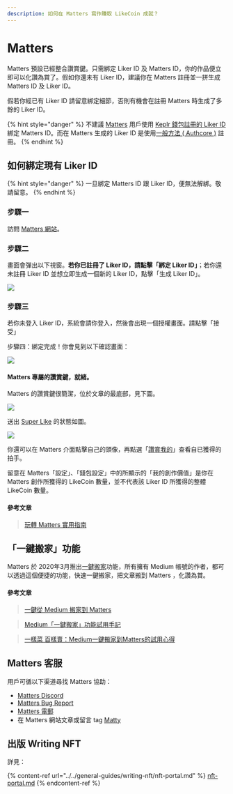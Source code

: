 ```yaml
---
description: 如何在 Matters 寫作賺取 LikeCoin 成就？
---
```


# Matters

Matters 預設已經整合讚賞鍵。只需綁定 Liker ID 及 Matters ID，你的作品便立即可以化讚為賞了。假如你還未有 Liker ID，建議你在 Matters 註冊並一拼生成 Matters ID 及 Liker ID。

假若你經已有 Liker ID 請留意綁定細節，否則有機會在註冊 Matters 時生成了多餘的 Liker ID。

{% hint style="danger" %}
不建議 [Matters](matters.md) 用戶使用 [Keplr 錢包註冊的 Liker ID](../liker-id/register-with-keplr.md) 綁定 Matters ID。而在 Matters 生成的 Liker ID 是使用[一般方法 ( Authcore )](../liker-id/register/) 註冊。
{% endhint %}

## 如何綁定現有 Liker ID

{% hint style="danger" %}
一旦綁定 Matters ID 跟 Liker ID，便無法解綁。敬請留意。
{% endhint %}

### 步驟一

訪問 [Matters 網站](https://matters.news/)。

### 步驟二

畫面會彈出以下視窗。**若你已註冊了 Liker ID，請點擊「綁定 Liker ID」**；若你還未註冊 Liker ID 並想立即生成一個新的 Liker ID，點擊「生成 Liker ID」。

![](../../.gitbook/assets/matters-1.png)

### 步驟三

若你未登入 Liker ID，系統會請你登入，然後會出現一個授權畫面。請點擊「接受」

步驟四：綁定完成！你會見到以下確認畫面：

![](../../.gitbook/assets/matters-2.png)

#### Matters 專屬的讚賞鍵，就緒。

Matters 的讚賞鍵很簡潔，位於文章的最底部，見下圖。

![](../../.gitbook/assets/matters-3.png)

送出 [Super Like](../liker-land/superlike.md) 的狀態如圖。

![](../../.gitbook/assets/matters-4.png)

你還可以在 Matters 介面點擊自己的頭像，再點選「[讚賞我的](https://matters.news/me/appreciations/received)」查看自已獲得的拍手。

留意在 Matters「設定」、「錢包設定」中的所顯示的「我的創作價值」是你在 Matters 創作所獲得的 LikeCoin 數量，並不代表該 Liker ID 所獲得的整體 LikeCoin 數量。

#### 參考文章

> [玩轉 Matters 實用指南](https://matters.news/guide)

## 「一鍵搬家」功能

Matters 於 2020年3月推出[一鍵搬家](https://matters.news/migration)功能，所有擁有 Medium 帳號的作者，都可以透過這個便捷的功能，快速一鍵搬家，把文章搬到 Matters ，化讚為賞。

#### 參考文章

> [一鍵從 Medium 搬家到 Matters> ](https://matters.news/@mingnhsu/%E4%B8%80%E9%8D%B5%E5%BE%9E-medium-%E6%90%AC%E5%AE%B6%E5%88%B0-matters-bafyreiggcgm7kn2el26rxsydny6obyklqlfo6rd3dphkc27olio4eqiyxi)

> [Medium「一鍵搬家」功能試用手記](https://matters.news/@fkh01/medium-%E4%B8%80%E9%8D%B5%E6%90%AC%E5%AE%B6-%E5%8A%9F%E8%83%BD%E8%A9%A6%E7%94%A8%E6%89%8B%E8%A8%98-bafyreigbozowkdvkn7hujosrwsgonjdyzhtohiunlkhsakmgxk2gr3og3a)

> [一樣菜 百樣賣：Medium一鍵搬家到Matters的試用心得](https://matters.news/@islander/%E4%B8%80%E6%A8%A3%E8%8F%9C-%E7%99%BE%E6%A8%A3%E8%B3%A3-medium%E4%B8%80%E9%8D%B5%E6%90%AC%E5%AE%B6%E5%88%B0matters%E7%9A%84%E8%A9%A6%E7%94%A8%E5%BF%83%E5%BE%97-bafyreicoek6ybzguk3vwwtajuwt2dmxf5367qsahpgpstyp3sryu6wtfle)[> ](https://matters.news/@islander/%E4%B8%80%E6%A8%A3%E8%8F%9C-%E7%99%BE%E6%A8%A3%E8%B3%A3-medium%E4%B8%80%E9%8D%B5%E6%90%AC%E5%AE%B6%E5%88%B0matters%E7%9A%84%E8%A9%A6%E7%94%A8%E5%BF%83%E5%BE%97-bafyreicoek6ybzguk3vwwtajuwt2dmxf5367qsahpgpstyp3sryu6wtfle)

## Matters 客服

用戶可循以下渠道尋找 Matters 協助：

* [Matters Discord](https://discord.com/invite/matterslab)
* [Matters Bug Report](https://feedback.matters.news/bug-reports)
* [Matters 電郵](mailto:hi@matters.news)
* 在 Matters 網站文章或留言 tag [Matty](https://matters.news/@hi176)

## 出版 Writing NFT

詳見：

{% content-ref url="../../general-guides/writing-nft/nft-portal.md" %}
[nft-portal.md](../../general-guides/writing-nft/nft-portal.md)
{% endcontent-ref %}
